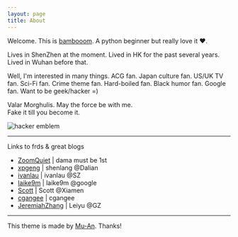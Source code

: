 ```yaml
---
layout: page
title: About
---
```


Welcome. This is [bambooom](http://bambooom.github.io).
A python beginner but really love it ♥.

Lives in ShenZhen at the moment.
Lived in HK for the past several years.
Lived in Wuhan before that.

Well,
I'm interested in many things.
ACG fan. Japan culture fan. US/UK TV fan.
Sci-Fi fan. Crime theme fan. Hard-boiled fan.
Black humor fan.
Google fan.
Want to be geek/hacker =)

Valar Morghulis. May the force be with me.  
Fake it till you become it.

<img src='http://www.catb.org/hacker-emblem/glider.png' alt='hacker emblem' /></a>

---
Links to frds & great blogs

+ [ZoomQuiet](http://zoomquiet.io/) | dama must be 1st
+ [xpgeng](http://xpgeng.xyz/) | shenlang @Dalian
+ [ivanlau](http://www.ivanlau.com/) | ivanlau @SZ
+ [laike9m](https://laike9m.com/) | laike9m @google
+ [Scott](http://scottming.github.io/) | Scott @Xiamen
+ [cgangee](http://www.cgangee.com/) | cgangee
+ [JeremiahZhang](https://jeremiahzhang.github.io/) | Leiyu @GZ

---
This theme is made by [Mu-An](http://muan.co). Thanks!
